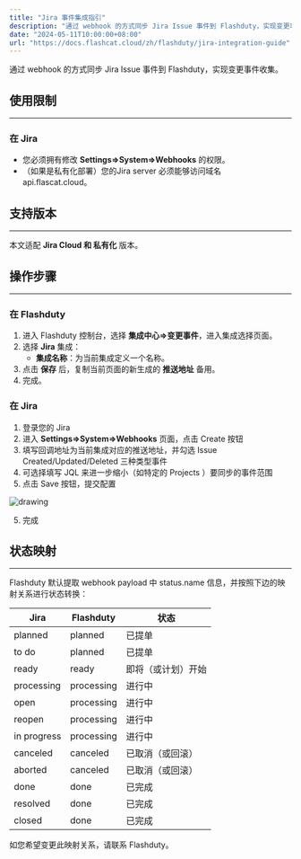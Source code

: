 ```yaml
---
title: "Jira 事件集成指引"
description: "通过 webhook 的方式同步 Jira Issue 事件到 Flashduty，实现变更事件收集。"
date: "2024-05-11T10:00:00+08:00"
url: "https://docs.flashcat.cloud/zh/flashduty/jira-integration-guide"
---
```


通过 webhook 的方式同步 Jira Issue 事件到 Flashduty，实现变更事件收集。

## 使用限制
---

### 在 Jira

- 您必须拥有修改 **Settings=>System=>Webhooks** 的权限。
- （如果是私有化部署）您的Jira server 必须能够访问域名 api.flascat.cloud。

## 支持版本
---

本文适配 **Jira Cloud 和 私有化** 版本。

## 操作步骤
---

### 在 Flashduty

  1. 进入 Flashduty 控制台，选择 **集成中心=>变更事件**，进入集成选择页面。
  2. 选择 **Jira** 集成：
        - **集成名称**：为当前集成定义一个名称。
  3. 点击 **保存** 后，复制当前页面的新生成的 **推送地址** 备用。
  4. 完成。

### 在 Jira

<div class="md-block">

1. 登录您的 Jira
2. 进入 **Settings=>System=>Webhooks** 页面，点击 Create 按钮
3. 填写回调地址为当前集成对应的推送地址，并勾选 Issue Created/Updated/Deleted 三种类型事件
4. 可选择填写 JQL 来进一步缩小（如特定的 Projects ）要同步的事件范围
5. 点击 Save 按钮，提交配置

<img alt="drawing" src="http://download.flashcat.cloud/jira-webhook.png" />

5. 完成

</div>

## 状态映射
---

<div class="md-block">
  
Flashduty 默认提取 webhook payload 中 status.name 信息，并按照下边的映射关系进行状态转换：

| Jira        | Flashduty   | 状态               |
| ----------- | ---------- | ------------------ |
| planned     | planned    | 已提单             |
| to do       | planned    | 已提单             |
| ready       | ready      | 即将（或计划）开始 |
| processing  | processing | 进行中             |
| open        | processing | 进行中             |
| reopen      | processing | 进行中             |
| in progress | processing | 进行中             |
| canceled    | canceled   | 已取消（或回滚）   |
| aborted     | canceled   | 已取消（或回滚）   |
| done        | done       | 已完成             |
| resolved    | done       | 已完成             |
| closed      | done       | 已完成             |

如您希望变更此映射关系，请联系 Flashduty。

</div>

